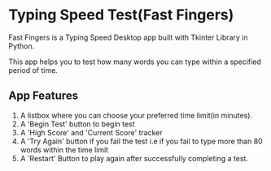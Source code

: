<h1>Typing Speed Test(Fast Fingers)</h1>

<p>Fast Fingers is a Typing Speed Desktop app built with Tkinter Library in Python.
</p>

<p>This app helps you to test how many words you can type within a specified period of time.</p>

<h2>App Features</h2>
<ol>
<li>
A listbox where you can choose your preferred time limit(in minutes).
</li>
<li>
A 'Begin Test' button to begin test
</li>
<li>
A 'High Score' and 'Current Score' tracker
</li>
<li>
A 'Try Again' button if you fail the test i.e if you fail to type more than 80 words within the time limit
</li>
<li>
A 'Restart' Button to play again after successfully completing a test.
</li>
</ol>






